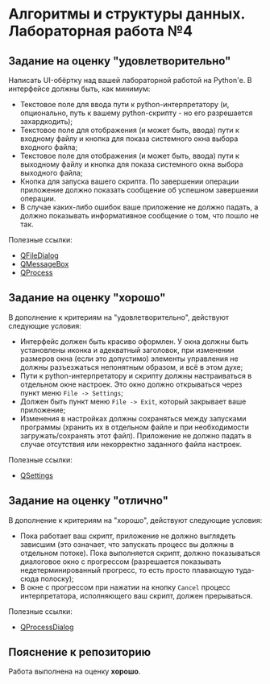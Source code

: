 # Алгоритмы и структуры данных. Лабораторная работа №4

## Задание на оценку "удовлетворительно"
  
Написать UI-обёртку над вашей лабораторной работой
на Python'e. В интерфейсе должны быть, как минимум:
- Текстовое поле для ввода пути к python-интерпретатору (и, опционально, путь к вашему
python-скрипту - но его разрешается захардкодить);
- Текстовое поле для отображения (и может быть, ввода) пути к входному файлу и кнопка
для показа системного окна выбора входного файла;
- Текстовое поле для отображения (и может быть, ввода) пути к выходному файлу и кнопка
для показа системного окна выбора выходного файла;
- Кнопка для запуска вашего скрипта. По завершении операции приложение должно
показать сообщение об успешном завершении операции.
- В случае каких-либо ошибок ваше приложение не должно падать, а должно показывать
информативное сообщение о том, что пошло не так.

Полезные ссылки:
- [QFileDialog](https://doc.qt.io/qt-6/qfiledialog.html)
- [QMessageBox](https://doc.qt.io/qt-6/qmessagebox.html)
- [QProcess](https://doc.qt.io/qt-6/qprocess.html)

  
## Задание на оценку "хорошо"
  
В дополнение к критериям на "удовлетворительно", действуют следующие условия:
- Интерфейс должен быть красиво оформлен. У окна должны быть установлены иконка и
адекватный заголовок, при изменении размеров окна (если это допустимо) элементы
управления не должны разъезжаться непонятным образом, и всё в этом духе;
- Пути к python-интерпретатору и скрипту должны настраиваться в отдельном окне
настроек. Это окно должно открываться через пункт меню `File -> Settings`;
- Должен быть пункт меню `File -> Exit`, который закрывает ваше приложение;
- Изменения в настройках должны сохраняться между запусками программы (хранить их в
отдельном файле и при необходимости загружать/сохранять этот файл). Приложение не
должно падать в случае отсутствия или некорректно заданного файла настроек.

Полезные ссылки:
- [QSettings](https://doc.qt.io/qt-6/qsettings.html)
  
## Задание на оценку "отлично"
  
В дополнение к критериям на "хорошо", действуют следующие условия:
- Пока работает ваш скрипт, приложение не должно выглядеть зависшим (это означает, что
запускать процесс вы должны в отдельном потоке). Пока выполняется скрипт, должно
показываться диалоговое окно с прогрессом (разрешается показывать недетерминированный
прогресс, то есть просто плавающую туда-сюда полоску);
- В окне с прогрессом при нажатии на кнопку `Cancel` процесс интерпретатора,
исполняющего ваш скрипт, должен прерываться.

Полезные ссылки:
- [QProcessDialog](https://doc.qt.io/qt-6/qprogressdialog.html)
  

## Пояснение к репозиторию

Работа выполнена на оценку **хорошо**.
